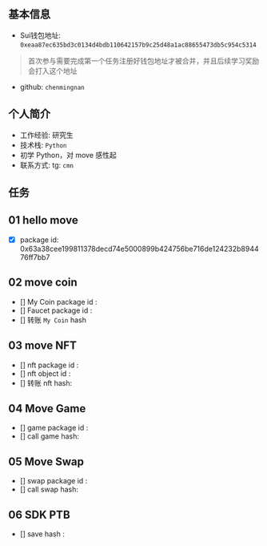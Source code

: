 ## 基本信息
- Sui钱包地址: `0xeaa87ec635bd3c0134d4bdb110642157b9c25d48a1ac88655473db5c954c5314`
> 首次参与需要完成第一个任务注册好钱包地址才被合并，并且后续学习奖励会打入这个地址
- github: `chenmingnan`

## 个人简介
- 工作经验: 研究生
- 技术栈: `Python`
- 初学 Python，对 move 感性起
- 联系方式: tg: `cmn` 

## 任务

##   01 hello move  
- [x] package id: 0x63a38cee199811378decd74e5000899b424756be716de124232b894476ff7bb7

##   02 move coin
- [] My Coin package id : 
- [] Faucet package id : 
- [] 转账 `My Coin` hash

##   03 move NFT
- [] nft package id :
- [] nft object id : 
- [] 转账 nft  hash:

##   04 Move Game
- [] game package id :
- [] call game hash:

##   05 Move Swap
- [] swap package id :
- [] call swap hash:

##   06 SDK PTB
- [] save hash :
